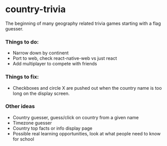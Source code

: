 # country-trivia
The beginning of many geography related trivia games starting with a flag guesser.

### Things to do:
- Narrow down by continent
- Port to web, check react-native-web vs just react
- Add multiplayer to compete with friends

### Things to fix:
- Checkboxes and circle X are pushed out when the country name is too long on the display screen.

### Other ideas
- Country guesser, guess/click on country from a given name
- Timezone guesser
- Country top facts or info display page
- Possible real learning opportunities, look at what people need to know for school
